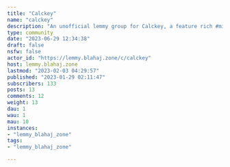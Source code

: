 ```yaml
---
title: "Calckey" 
name: "calckey"
description: "An unofficial lemmy group for Calckey, a feature rich #microfedi alternative to Mastodonhttps://codeberg.org/calckey#Calckey"
type: community
date: "2023-06-29 12:34:38"
draft: false
nsfw: false
actor_id: "https://lemmy.blahaj.zone/c/calckey"
host: lemmy.blahaj.zone
lastmod: "2023-02-03 04:29:57"
published: "2023-01-29 02:11:47"
subscribers: 133
posts: 13
comments: 12
weight: 13
dau: 1
wau: 1
mau: 10
instances:
- "lemmy_blahaj_zone"
tags: 
- "lemmy_blahaj_zone"

---
```

